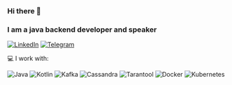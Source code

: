 ### Hi there 👋
### I am a java backend developer and speaker
[![LinkedIn](https://img.shields.io/badge/LinkedIn-profile-%230e76a8?style=flat&logo=linkedin)](https://www.linkedin.com/in/grigoriy-skobelev-757030167/)
[![Telegram](https://img.shields.io/badge/Telegram-ping-%232CA5E0?style=flat&logo=telegram)](https://t.me/gskoba)

💻 I work with:

![Java](https://img.shields.io/badge/java-programming-red)
![Kotlin](https://img.shields.io/badge/kotlin-programming-red)
![Kafka](https://img.shields.io/badge/kafka-message_broker-green)
![Cassandra](https://img.shields.io/badge/cassandra-database-blue)
![Tarantool](https://img.shields.io/badge/tarantool-database-blue)
![Docker](https://img.shields.io/badge/docker-containers-%232496ED?style=flat&logo=docker)
![Kubernetes](https://img.shields.io/badge/kubernetes-containers-%23326CE5?style=flat&logo=kubernetes)
